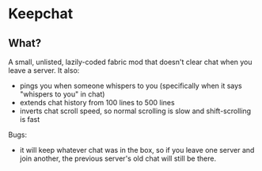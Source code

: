 # Keepchat

## What?

A small, unlisted, lazily-coded fabric mod that doesn't clear chat when you leave a server. It also:
- pings you when someone whispers to you (specifically when it says "whispers to you" in chat)
- extends chat history from 100 lines to 500 lines
- inverts chat scroll speed, so normal scrolling is slow and shift-scrolling is fast

Bugs:
- it will keep whatever chat was in the box, so if you leave one server and join another, the previous server's old chat will still be there.
